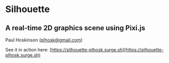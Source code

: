 # Silhouette

## A real-time 2D graphics scene using Pixi.js

Paul Hoskinson (plhosk@gmail.com)

See it in action here: [https://silhouette-plhosk.surge.sh](https://silhouette-plhosk.surge.sh)
